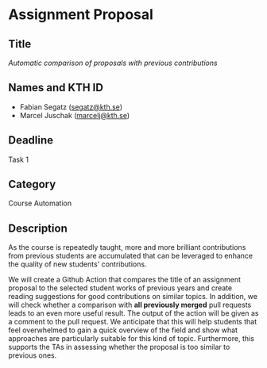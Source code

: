 # Assignment Proposal

## Title

_Automatic comparison of proposals with previous contributions_

## Names and KTH ID
  - Fabian Segatz (segatz@kth.se)
  - Marcel Juschak (marcelj@kth.se)

## Deadline

Task 1

## Category

Course Automation

## Description

As the course is repeatedly taught, more and more brilliant contributions from previous students are accumulated that can be leveraged to enhance the quality of new students' contributions.

We will create a Github Action that compares the title of an assignment proposal to the selected student works of previous years and create reading suggestions for good contributions on similar topics. In addition, we will check whether a comparison with **all previously merged** pull requests leads to an even more useful result. The output of the action will be given as a comment to the pull request. We anticipate that this will help students that feel overwhelmed to gain a quick overview of the field and show what approaches are particularly suitable for this kind of topic. Furthermore, this supports the TAs in assessing whether the proposal is too similar to previous ones.
